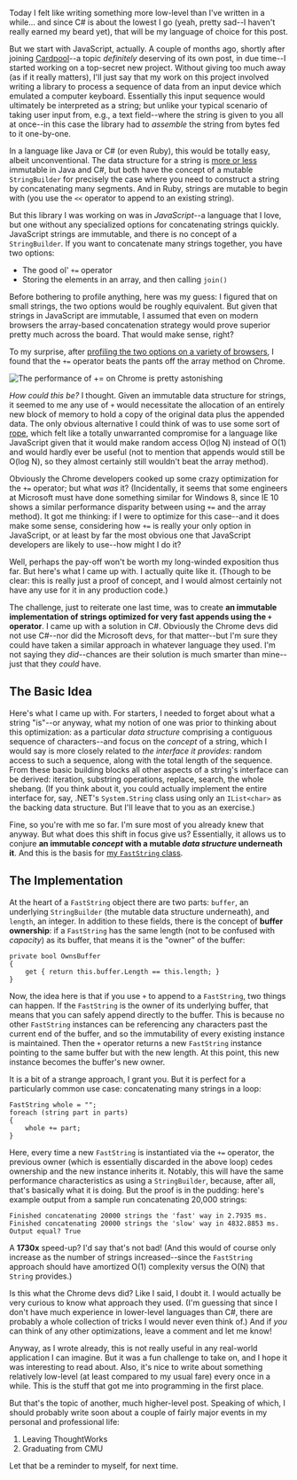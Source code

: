 Today I felt like writing something more low-level than I've written in a while... and since C# is about the lowest I go (yeah, pretty sad--I haven't really earned my beard yet), that will be my language of choice for this post.

But we start with JavaScript, actually. A couple of months ago, shortly after joining [Cardpool](http://www.cardpool.com/)--a topic *definitely* deserving of its own post, in due time--I started working on a top-secret new project. Without giving too much away (as if it really matters), I'll just say that my work on this project involved writing a library to process a sequence of data from an input device which emulated a computer keyboard. Essentially this input sequence would ultimately be interpreted as a string; but unlike your typical scenario of taking user input from, e.g., a text field--where the string is given to you all at once--in this case the library had to *assemble* the string from bytes fed to it one-by-one.

In a language like Java or C# (or even Ruby), this would be totally easy, albeit unconventional. The data structure for a string is [more or less](http://philosopherdeveloper.wordpress.com/2010/05/28/are-strings-really-immutable-in-net/) immutable in Java and C#, but both have the concept of a mutable `StringBuilder` for precisely the case where you need to construct a string by concatenating many segments. And in Ruby, strings are mutable to begin with (you use the `<<` operator to append to an existing string).

But this library I was working on was in *JavaScript*--a language that I love, but one without any specialized options for concatenating strings quickly. JavaScript strings are immutable, and there is no concept of a `StringBuilder`. If you want to concatenate many strings together, you have two options:

- The good ol' `+=` operator
- Storing the elements in an array, and then calling `join()`

Before bothering to profile anything, here was my guess: I figured that on small strings, the two options would be roughly equivalent. But given that strings in JavaScript are immutable, I assumed that even on modern browsers the array-based concatenation strategy would prove superior pretty much across the board. That would make sense, right?

To my surprise, after [profiling the two options on a variety of browsers](http://jsperf.com/concatenating-lots-of-little-strings/2), I found that the `+=` operator beats the pants off the array method on Chrome.

![The performance of += on Chrome is pretty astonishing](http://i.imgur.com/wIYN7.png)

*How could this be?* I thought. Given an immutable data structure for strings, it seemed to me any use of `+` would necessitate the allocation of an entirely new block of memory to hold a copy of the original data plus the appended data. The only obvious alternative I could think of was to use some sort of [rope](http://en.wikipedia.org/wiki/Rope_\(computer_science\)), which felt like a totally unwarranted compromise for a language like JavaScript given that it would make random access O(log N) instead of O(1) and would hardly ever be useful (not to mention that appends would still be O(log N), so they almost certainly still wouldn't beat the array method).

Obviously the Chrome developers cooked up some crazy optimization for the `+=` operator; but what *was* it? (Incidentally, it seems that some engineers at Microsoft must have done something similar for Windows 8, since IE 10 shows a similar performance disparity between using `+=` and the array method). It got me thinking: if I were to optimize for this case--and it does make some sense, considering how `+=` is really your only option in JavaScript, or at least by far the most obvious one that JavaScript developers are likely to use--how might I do it?

Well, perhaps the pay-off won't be worth my long-winded exposition thus far. But here's what I came up with. I actually quite like it. (Though to be clear: this is really just a proof of concept, and I would almost certainly not have any use for it in any production code.)

The challenge, just to reiterate one last time, was to create **an immutable implementation of strings optimized for very fast appends using the `+` operator**. I came up with a solution in C#. Obviously the Chrome devs did not use C#--nor did the Microsoft devs, for that matter--but I'm sure they could have taken a similar approach in whatever language they used. I'm not saying they *did*--chances are their solution is much smarter than mine--just that they *could* have.

The Basic Idea
--------------

Here's what I came up with. For starters, I needed to forget about what a string "is"--or anyway, what my notion of one was prior to thinking about this optimization: as a particular *data structure* comprising a contiguous sequence of characters--and focus on the *concept* of a string, which I would say is more closely related to *the interface it provides*: random access to such a sequence, along with the total length of the sequence. From these basic building blocks all other aspects of a string's interface can be derived: iteration, substring operations, replace, search, the whole shebang. (If you think about it, you could actually implement the entire interface for, say, .NET's `System.String` class using only an `IList<char>` as the backing data structure. But I'll leave that to you as an exercise.)

Fine, so you're with me so far. I'm sure most of you already knew that anyway. But what does this shift in focus give us? Essentially, it allows us to conjure **an immutable *concept* with a mutable *data structure* underneath it**. And this is the basis for [my `FastString` class](https://gist.github.com/3471636).

The Implementation
------------------

At the heart of a `FastString` object there are two parts: `buffer`, an underlying `StringBuilder` (the mutable data structure underneath), and `length`, an integer. In addition to these fields, there is the concept of **buffer ownership**: if a `FastString` has the same length (not to be confused with *capacity*) as its buffer, that means it is the "owner" of the buffer:

~~~{: lang=csharp }
private bool OwnsBuffer
{
    get { return this.buffer.Length == this.length; }
}
~~~

Now, the idea here is that if you use `+` to append to a `FastString`, two things can happen. If the `FastString` is the owner of its underlying buffer, that means that you can safely append directly to the buffer. This is because no other `FastString` instances can be referencing any characters past the current end of the buffer, and so the immutability of every existing instance is maintained. Then the `+` operator returns a new `FastString` instance pointing to the same buffer but with the new length. At this point, this new instance becomes the buffer's new owner.

It is a bit of a strange approach, I grant you. But it is perfect for a particularly common use case: concatenating many strings in a loop:

~~~{: lang=csharp }
FastString whole = "";
foreach (string part in parts)
{
    whole += part;
}
~~~

Here, every time a new `FastString` is instantiated via the `+=` operator, the previous owner (which is essentially discarded in the above loop) cedes ownership and the new instance inherits it. Notably, this will have the same performance characteristics as using a `StringBuilder`, because, after all, that's basically what it is doing. But the proof is in the pudding: here's example output from a sample run concatenating 20,000 strings:

    Finished concatenating 20000 strings the 'fast' way in 2.7935 ms.
    Finished concatenating 20000 strings the 'slow' way in 4832.8853 ms.
    Output equal? True

A **1730x** speed-up? I'd say that's not bad! (And this would of course only increase as the number of strings increased--since the `FastString` approach should have amortized O(1) complexity versus the O(N) that `String` provides.)

Is this what the Chrome devs did? Like I said, I doubt it. I would actually be very curious to know what approach they used. (I'm guessing that since I don't have much experience in lower-level languages than C#, there are probably a whole collection of tricks I would never even think of.) And if *you* can think of any other optimizations, leave a comment and let me know!

Anyway, as I wrote already, this is not really useful in any real-world application I can imagine. But it was a fun challenge to take on, and I hope it was interesting to read about. Also, it's nice to write about something relatively low-level (at least compared to my usual fare) every once in a while. This is the stuff that got me into programming in the first place.

But that's the topic of another, much higher-level post. Speaking of which, I should probably write soon about a couple of fairly major events in my personal and professional life:

1. Leaving ThoughtWorks
2. Graduating from CMU

Let that be a reminder to myself, for next time.
